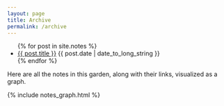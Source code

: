```yaml
---
layout: page
title: Archive
permalink: /archive
---
```

<ul>
  {% for post in site.notes %}
    <li>
      <a href="{{ post.url }}">{{ post.title }}</a>
      {{ post.date | date_to_long_string }}
    </li>
  {% endfor %}
</ul>

<p>Here are all the notes in this garden, along with their links, visualized as a graph.</p>

{% include notes_graph.html %}
